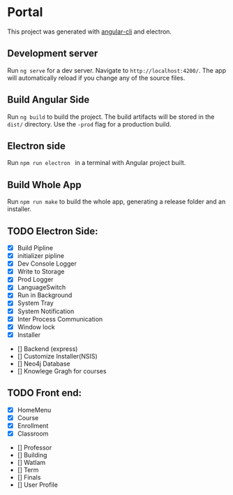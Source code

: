 # Portal

This project was generated with [angular-cli](https://github.com/angular/angular-cli) and electron.

## Development server
Run `ng serve` for a dev server. Navigate to `http://localhost:4200/`. The app will automatically reload if you change any of the source files.

## Build Angular Side

Run `ng build` to build the project. The build artifacts will be stored in the `dist/` directory. Use the `-prod` flag for a production build.

## Electron side

Run `npm run electron ` in a terminal with Angular project built.


## Build Whole App

Run `npm run make` to build the whole app, generating a release folder and an installer.


## TODO Electron Side:
- [x] Build Pipline
- [x] initializer pipline
- [x] Dev Console Logger
- [x] Write to Storage
- [x] Prod Logger
- [x] LanguageSwitch
- [x] Run in Background
- [x] System Tray
- [x] System Notification
- [x] Inter Process Communication
- [x] Window lock
- [x] Installer
- [] Backend (express)
- [] Customize Installer(NSIS)
- [] Neo4j Database
- [] Knowlege Gragh for courses

## TODO Front end:
- [x] HomeMenu
- [x] Course
- [x] Enrollment
- [x] Classroom
- [] Professor
- [] Building
- [] WatIam
- [] Term
- [] Finals
- [] User Profile
